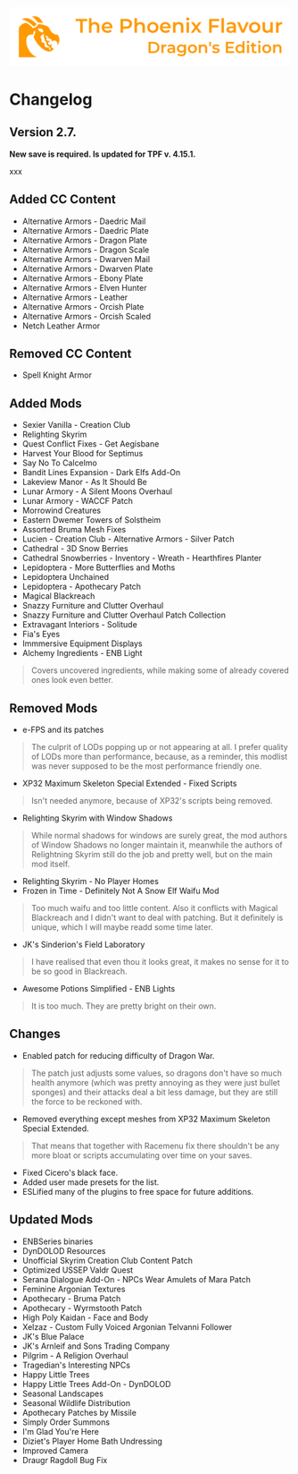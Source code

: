 ![image](images/Banner.webp)

# Changelog

## Version 2.7.

**New save is required. Is updated for TPF v. 4.15.1.**

xxx

## Added CC Content

* Alternative Armors - Daedric Mail
* Alternative Armors - Daedric Plate
* Alternative Armors - Dragon Plate
* Alternative Armors - Dragon Scale
* Alternative Armors - Dwarven Mail
* Alternative Armors - Dwarven Plate
* Alternative Armors - Ebony Plate
* Alternative Armors - Elven Hunter
* Alternative Armors - Leather
* Alternative Armors - Orcish Plate
* Alternative Armors - Orcish Scaled
* Netch Leather Armor

## Removed CC Content

* Spell Knight Armor

## Added Mods

* Sexier Vanilla - Creation Club
* Relighting Skyrim
* Quest Conflict Fixes - Get Aegisbane
* Harvest Your Blood for Septimus
* Say No To Calcelmo
* Bandit Lines Expansion - Dark Elfs Add-On
* Lakeview Manor - As It Should Be
* Lunar Armory - A Silent Moons Overhaul
* Lunar Armory - WACCF Patch
* Morrowind Creatures
* Eastern Dwemer Towers of Solstheim
* Assorted Bruma Mesh Fixes
* Lucien - Creation Club - Alternative Armors - Silver Patch
* Cathedral - 3D Snow Berries
* Cathedral Snowberries - Inventory - Wreath - Hearthfires Planter
* Lepidoptera - More Butterflies and Moths
* Lepidoptera Unchained
* Lepidoptera - Apothecary Patch
* Magical Blackreach
* Snazzy Furniture and Clutter Overhaul
* Snazzy Furniture and Clutter Overhaul Patch Collection
* Extravagant Interiors - Solitude
* Fia's Eyes
* Immmersive Equipment Displays
* Alchemy Ingredients - ENB Light
> Covers uncovered ingredients, while making some of already covered ones look even better.

## Removed Mods

* e-FPS and its patches
> The culprit of LODs popping up or not appearing at all. I prefer quality of LODs more than performance, because, as a reminder, this modlist was never supposed to be the most performance friendly one.
* XP32 Maximum Skeleton Special Extended - Fixed Scripts
> Isn't needed anymore, because of XP32's scripts being removed. 
* Relighting Skyrim with Window Shadows
> While normal shadows for windows are surely great, the mod authors of Window Shadows no longer maintain it, meanwhile the authors of Relightning Skyrim still do the job and pretty well, but on the main mod itself.
* Relighting Skyrim - No Player Homes
* Frozen in Time - Definitely Not A Snow Elf Waifu Mod
> Too much waifu and too little content. Also it conflicts with Magical Blackreach and I didn't want to deal with patching. But it definitely is unique, which I will maybe readd some time later.
* JK's Sinderion's Field Laboratory
> I have realised that even thou it looks great, it makes no sense for it to be so good in Blackreach.
* Awesome Potions Simplified - ENB Lights
> It is too much. They are pretty bright on their own.

## Changes

* Enabled patch for reducing difficulty of Dragon War.
> The patch just adjusts some values, so dragons don't have so much health anymore (which was pretty annoying as they were just bullet sponges) and their attacks deal a bit less damage, but they are still the force to be reckoned with.
* Removed everything except meshes from XP32 Maximum Skeleton Special Extended.
> That means that together with Racemenu fix there shouldn't be any more bloat or scripts accumulating over time on your saves.
* Fixed Cicero's black face.
* Added user made presets for the list.
* ESLified many of the plugins to free space for future additions.

## Updated Mods

* ENBSeries binaries
* DynDOLOD Resources
* Unofficial Skyrim Creation Club Content Patch
* Optimized USSEP Valdr Quest
* Serana Dialogue Add-On - NPCs Wear Amulets of Mara Patch
* Feminine Argonian Textures
* Apothecary - Bruma Patch
* Apothecary - Wyrmstooth Patch
* High Poly Kaidan - Face and Body
* Xelzaz - Custom Fully Voiced Argonian Telvanni Follower
* JK's Blue Palace
* JK's Arnleif and Sons Trading Company
* Pilgrim - A Religion Overhaul
* Tragedian's Interesting NPCs
* Happy Little Trees
* Happy Little Trees Add-On - DynDOLOD
* Seasonal Landscapes
* Seasonal Wildlife Distribution
* Apothecary Patches by Missile
* Simply Order Summons
* I'm Glad You're Here
* Diziet's Player Home Bath Undressing
* Improved Camera
* Draugr Ragdoll Bug Fix
